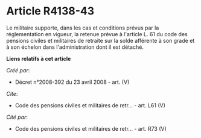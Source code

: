 # Article R4138-43

Le militaire supporte, dans les cas et conditions prévus par la réglementation en vigueur, la retenue prévue à l'article L.
61 du code des pensions civiles et militaires de retraite sur la solde afférente à son grade et à son échelon dans
l'administration dont il est détaché.

**Liens relatifs à cet article**

_Créé par_:

  - Décret n°2008-392 du 23 avril 2008 - art. (V)

_Cite_:

  - Code des pensions civiles et militaires de retr... - art. L61 (V)

_Cité par_:

  - Code des pensions civiles et militaires de retr... - art. R73 (V)
